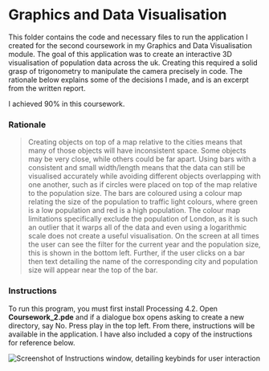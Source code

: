 # Graphics and Data Visualisation

This folder contains the code and necessary files to run the application I created for the second coursework in my Graphics and Data Visualisation module. The goal of this application was to create an interactive 3D visualisation of population data across the uk. Creating this required a solid grasp of trigonometry to manipulate the camera precisely in code. The rationale below explains some of the decisions I made, and is an excerpt from the written report. 

I achieved 90% in this coursework.

### Rationale

>Creating objects on top of a map relative to the cities means that many of those objects will have inconsistent space. Some objects may be very close, while others could be far apart. Using bars with a consistent and small width/length means that the data can still be visualised accurately while avoiding different objects overlapping with one another, such as if circles were placed on top of the map relative to the population size.
>The bars are coloured using a colour map relating the size of the population to traffic light colours, where green is a low population and red is a high population. The colour map limitations specifically exclude the population of London, as it is such an outlier that it warps all of the data and even using a logarithmic scale does not create a useful visualisation.
>On the screen at all times the user can see the filter for the current year and the population size, this is shown in the bottom left. Further, if the user clicks on a bar then text detailing the name of the corresponding city and population size will appear near the top of the bar.

### Instructions

To run this program, you must first install Processing 4.2. Open **Coursework_2.pde** and if a dialogue box opens asking to create a new directory, say No. Press play in the top left. From there, instructions will be available in the application. I have also included a copy of the instructions for reference below.

![Screenshot of Instructions window, detailing keybinds for user interaction](https://github.com/KeithTho/University/assets/102043623/9b9d78a9-9bfb-4787-91cd-4152137d0ad9)

